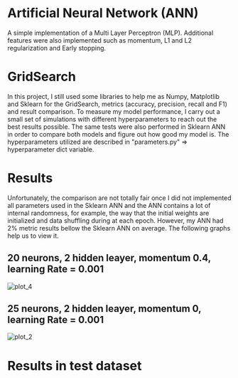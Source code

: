 # Artificial Neural Network (ANN)
A simple implementation of a Multi Layer Perceptron (MLP). Additional features were also implemented such as momentum, L1 and L2 regularization and Early stopping. 
# GridSearch
In this project, I still used some libraries to help me as Numpy, Matplotlib and Sklearn for the GridSearch, metrics (accuracy, precision, recall and F1) and result comparison.
To measure my model performance, I carry out a small set of simulations with different hyperparameters to reach out the best results possible. The same tests were also performed in 
Sklearn ANN in order to compare both models and figure out how good my model is. The hyperparameters utilized are described in "parameters.py" => hyperparameter dict variable.
#  Results
Unfortunately, the comparison are not totally fair once I did not implemented all parameters used in the Sklearn ANN and the ANN contains a lot of internal randomness, for example,
the way that the initial weights are initialized and data shuffling during at each epoch. However, my ANN had 2% metric results bellow the Sklearn ANN on average. The following graphs
help us to view it.

## 20 neurons, 2 hidden leayer, momentum  0.4, learning Rate = 0.001

![plot_4](https://user-images.githubusercontent.com/94997683/236550267-551b36e9-defb-4f51-8190-02817ca1e13f.png)

## 25 neurons, 2 hidden leayer, momentum  0, learning Rate = 0.001

![plot_2](https://user-images.githubusercontent.com/94997683/236551117-150b9f81-34ac-4624-9fdf-b0b696b7495b.png)

# Results in test dataset

